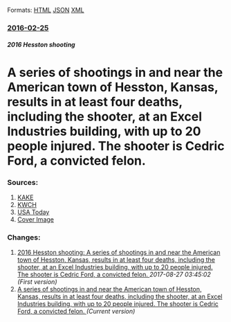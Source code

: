 
Formats: [HTML](/news/2016/02/25/a-series-of-shootings-in-and-near-the-american-town-of-hesston-kansas-results-in-at-least-four-deaths-including-the-shooter-at-an-excel.html)  [JSON](/news/2016/02/25/a-series-of-shootings-in-and-near-the-american-town-of-hesston-kansas-results-in-at-least-four-deaths-including-the-shooter-at-an-excel.json)  [XML](/news/2016/02/25/a-series-of-shootings-in-and-near-the-american-town-of-hesston-kansas-results-in-at-least-four-deaths-including-the-shooter-at-an-excel.xml)  

### [2016-02-25](/news/2016/02/25/index.md)

##### 2016 Hesston shooting
# A series of shootings in and near the American town of Hesston, Kansas, results in at least four deaths, including the shooter, at an Excel Industries building, with up to 20 people injured. The shooter is Cedric Ford, a convicted felon. 




### Sources:

1. [KAKE](http://www.kake.com/home/headlines/Woman-charged-with-transferring-firearms-to-Hesston-gunman-370325291.html?llsms=1292481&c=y)
2. [KWCH](http://www.kwch.com/news/local-news/police-responding-to-shooting-at-excel-industries-in-hesston/38197242)
3. [USA Today](https://www.usatoday.com/story/news/2016/02/25/reports-2-dead-hesston-kansas-workplace-shooting/80954886/)
3. [Cover Image](https://www.gannett-cdn.com/GDContent/applogos/usatoday.png)

### Changes:

1. [2016 Hesston shooting: A series of shootings in and near the American town of Hesston, Kansas, results in at least four deaths, including the shooter, at an Excel Industries building, with up to 20 people injured. The shooter is Cedric Ford, a convicted felon. ](/news/2016/02/25/2016-hesston-shooting-a-series-of-shootings-in-and-near-the-american-town-of-hesston-kansas-results-in-at-least-four-deaths-including-th.md) _2017-08-27 03:45:02 (First version)_
1. [A series of shootings in and near the American town of Hesston, Kansas, results in at least four deaths, including the shooter, at an Excel Industries building, with up to 20 people injured. The shooter is Cedric Ford, a convicted felon. ](/news/2016/02/25/a-series-of-shootings-in-and-near-the-american-town-of-hesston-kansas-results-in-at-least-four-deaths-including-the-shooter-at-an-excel.md) _(Current version)_
